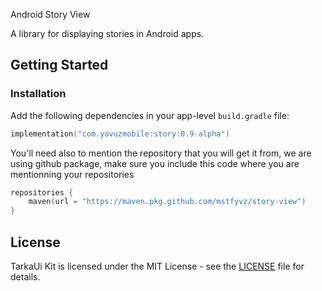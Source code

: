 Android Story View

A library for displaying stories in Android apps.

## Getting Started

### Installation

Add the following dependencies in your app-level `build.gradle` file:

```kotlin
implementation("com.yavuzmobile:story:0.9-alpha")
```

You'll need also to mention the repository that you will get it from, we are using github package, make sure you include this code where you are mentionning your repositories 

```kotlin
repositories {
    maven(url = "https://maven.pkg.github.com/mstfyvz/story-view")
}
```

## License

TarkaUi Kit is licensed under the MIT License - see the [LICENSE](LICENSE) file for details.
